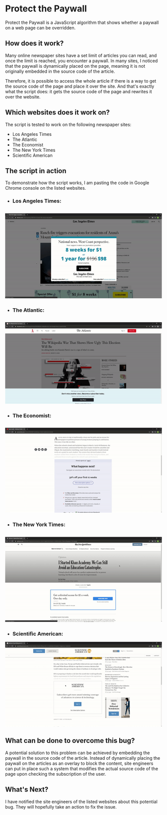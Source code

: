 # Protect the Paywall

Protect the Paywall is a JavaScript algorithm that shows whether a paywall on a web page can be overridden.

## How does it work?

Many online newspaper sites have a set limit of articles you can read, and once the limit is reached, you encounter a paywall. In many sites, I noticed that the paywall is dynamically placed on the page, meaning it is not originally embedded in the source code of the article.

Therefore, it is possible to access the whole article if there is a way to get the source code of the page and place it over the site. And that's exactly what the script does: it gets the source code of the page and rewrites it over the website. 


## Which websites does it work on?

The script is tested to work on the following newspaper sites:

* Los Angeles Times
* The Atlantic
* The Economist
* The New York Times
* Scientific American

## The script in action

To demonstrate how the script works, I am pasting the code in Google Chrome console on the listed websites.

- ### Los Angeles Times:

![Alt Text](/gifs/la_times.gif)
---

- ### The Atlantic:

![Alt Text](/gifs/the_atlantic.gif)
---

- ### The Economist:

![Alt Text](/gifs/the_economist.gif)
---

- ### The New York Times:

![Alt Text](/gifs/ny_times.gif)
---

- ### Scientific American:

![Alt Text](/gifs/scientific_american.gif)

## What can be done to overcome this bug?

A potential solution to this problem can be achieved by embedding the paywall in the source code of the article. Instead of dynamically placing the paywall on the articles as an overlay to block the content, site engineers can put in place such a system that modifies the actual source code of the page upon checking the subscription of the user.

## What's Next?
I have notified the site engineers of the listed websites about this potential bug. They will hopefully take an action to fix the issue.
